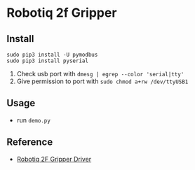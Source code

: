 # Robotiq 2f Gripper
## Install
```
sudo pip3 install -U pymodbus
sudo pip3 install pyserial
```
1. Check usb port with `dmesg | egrep --color 'serial|tty'`
2. Give permission to port with `sudo chmod a+rw /dev/ttyUSB1`

## Usage
- run 
```demo.py```

## Reference
- [Robotiq 2F Gripper Driver](https://github.com/KavrakiLab/robotiq_85_gripper)